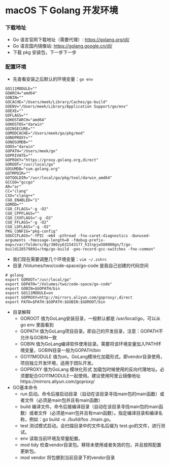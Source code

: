 
# macOS 下 Golang 开发环境


### 下载地址

- Go 语言官网下载地址（需要代理）: <https://golang.org/dl/>
- Go 语言国内镜像站: <https://golang.google.cn/dl/>
- 下载 pkg 安装包，下一步下一步


### 配置环境

- 先查看安装之后默认的环境变量：`go env`

```
GO111MODULE=""
GOARCH="amd64"
GOBIN=""
GOCACHE="/Users/meek/Library/Caches/go-build"
GOENV="/Users/meek/Library/Application Support/go/env"
GOEXE=""
GOFLAGS=""
GOHOSTARCH="amd64"
GOHOSTOS="darwin"
GOINSECURE=""
GOMODCACHE="/Users/meek/go/pkg/mod"
GONOPROXY=""
GONOSUMDB=""
GOOS="darwin"
GOPATH="/Users/meek/go"
GOPRIVATE=""
GOPROXY="https://proxy.golang.org,direct"
GOROOT="/usr/local/go"
GOSUMDB="sum.golang.org"
GOTMPDIR=""
GOTOOLDIR="/usr/local/go/pkg/tool/darwin_amd64"
GCCGO="gccgo"
AR="ar"
CC="clang"
CXX="clang++"
CGO_ENABLED="1"
GOMOD=""
CGO_CFLAGS="-g -O2"
CGO_CPPFLAGS=""
CGO_CXXFLAGS="-g -O2"
CGO_FFLAGS="-g -O2"
CGO_LDFLAGS="-g -O2"
PKG_CONFIG="pkg-config"
GOGCCFLAGS="-fPIC -m64 -pthread -fno-caret-diagnostics -Qunused-arguments -fmessage-length=0 -fdebug-prefix-map=/var/folders/8y/380zy631543177_h1tnpjw580000gn/T/go-build128579891=/tmp/go-build -gno-record-gcc-switches -fno-common"
```

- 我们现在需要调整几个环境变量：`vim ~/.zshrc`
- 目录 /Volumes/two/code-space/go-code 是我自己创建的代码空间

```
# golang
export GOROOT="/usr/local/go"
export GOPATH="/Volumes/two/code-space/go-code"
export GOBIN=$GOPATH/bin
export GO111MODULE=on
export GOPROXY=http://mirrors.aliyun.com/goproxy/,direct
export PATH=$PATH:$GOPATH:$GOBIN:$GOROOT/bin
```

- 目录解释
    - GOROOT 值为GoLang安装目录，一般默认都是 /usr/local/go，可以从 go env 里面看到
    - GOPATH 值为GoLang项目目录。即自己的开发目录，注意：GOPATH不允许与GOBIN一致
    - GOBIN 值为GoLang编译软件使用目录。需要将该环境变量加入PATH环境变量，GOBIN目录一般为GOPATH/bin
    - GO111MODULE 值为on。GoLang模块化加载形式。即vendor目录使用，项目独立开发环境，适用于团队开发。
    - GOPROXY 值为GoLang 模块化形式 加载包时候使用的反向代理地址。必须要配合GO111MODULE一起使用。建议使用阿里云镜像地址https://mirrors.aliyun.com/goproxy/
- GO基本命令
    - run 启动。命令后接启动目录（自动在该目录寻找main包的main函数）或者文件（必须是main包并且有main函数）
    - build 编译文件。命令后接编译目录（自动在该目录寻找main包的main函数）或者文件（必须是main包并且有main函数）。指定编译目录和编译名称，例如：go build -o ./build/foo ./main.go。
    - test 测试模式启动。会扫描目录中的文件名后缀为 test.go的文件，进行测试。
    - env 读取当前环境及常量配置。
    - mod tidy 检查vendor目录包。移除未使用或者失效的包，并且按照配置更新包。
    - mod vendor 将包挪到当前目录下的vendor目录